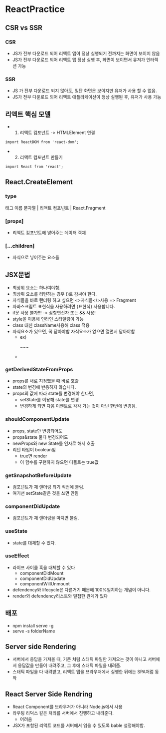 # ReactPractice

## CSR vs  SSR

### CSR
- JS가 전부 다운로드 되어 리액트 앱이 정상 실행되기 전까지는 화면이 보이지 않음
- JS가 전부 다운로드 되어 리액트 앱 정상 실행 후, 화면이 보이면서 유저가 인터렉션 가능

### SSR
- JS 가 전부 다운로드 되지 않아도, 일단 화면은 보이지만 유저가 사용 할 수 없음.
- JS가 전부 다운로드 되어 리액트 애플리케이션이 정상 실행된 후, 유저가 사용 가능

## 리액트 핵심 모델
- 1. 리액트 컴포넌트 -> HTMLElement 연결
```
import ReactDOM from 'react-dom';
```
- 2. 리액트 컴포넌트 만들기
```
import React from 'react';
```
## React.CreateElement

### type
태그 이름 문자열 | 리액트 컴포넌트 | React.Fragment

### [props]
- 리액트 컴포넌트에 넣어주는 데이터 객체

### [...children]
- 자식으로 넣어주는 요소들

## JSX문법
- 최상위 요소는 하나여야함.
- 최상위 요소를 리턴하는 경우 ()로 감싸야 한다.
- 자식들을 바로 랜더링 하고 싶으면 <>자식들</>사용 => Fragment
- 자바스크립트 표현식을 사용하려면 {표현식} 사용합니다.
- if문 사용 불가!!! -> 삼항연산자 또는 && 사용!
- style을 이용해 인라인 스타일링이 가능
- class 대신 className사용해 class 적용
- 자식요소가 있으면, 꼭 닫아야함 자식요소가 없으면 열면서 닫아야함 
    - ex) <p> ~~~ </p>
    - <br />


### getDerivedStateFromProps
- props를 새로 지정했을 때 바로 호출
- state의 변경에 반응하지 않습니다.
- props의 값에 따라 state를 변경해야 한다면,
    -  setState를 이용해 state를 변경
    -  변경하게 되면 다음 이벤트로 각각 가는 것이 아닌 한번에 변경됨.

### shouldComponentUpdate 
- props, state만 변경되어도
- props&state 둘다 변경되어도
- newProps와 new State를 인자로 해서 호출
- 리턴 타입이 boolean임
    - true면 render
    - 이 함수를 구현하지 않으면 디폴트는 true값

### getSnapshotBeforeUpdate
- 컴포넌트가 재 랜더링 되기 직전에 불림.
- 여기선 setState같은 것을 쓰면 안됨

### componentDidUpdate
- 컴포넌트가 재 랜더링을 마치면 불림.


### useState
- state를 대체할 수 있다.

### useEffect
- 라이프 사이클 훅을 대체할 수 있다
    - componentDidMount
    - componentDidUpdate
    - componentWillUnmount
- defendency와 lifecycle은 다른거기 때문에 100%일치하는 개념이 아니다. 
- render와 defendency리스트와 밀첩한 관계가 있다

## 배포
- npm install serve -g
- serve -s folderName

## Server side Rendering
- 서버에서 응답을 가져올 때, 기존 처럼 스태틱 파일만 가져오는 것이 아니고 서버에서 응답값을 만들어 내려주고, 그 후에 스태틱 파일을 내려줌.
- 스태틱 파일을 다 내려받고, 리액트 앱을 브라우저에서 실행한 뒤에는 SPA처럼 동작

## React Server Side Rendring
- React Component를 브라우저가 아니라 Node.js에서 사용
- 라우팅 리덕스 같은 처리를 서버에서 진행하고 내려준다.
    - 어려움
- JSX가 포함된 리액트 코드를 서버에서 읽을 수 있도록 bable 설정해야함.